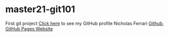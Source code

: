 # master21-git101
First git project
[Click here](https://github.com/lisarawlings) to see my GitHub profile
Nicholas Ferrari [Github](https://github.com/NickFerra), [GitHub Pages Website](https://nickferra.github.io/NickWeb/)

